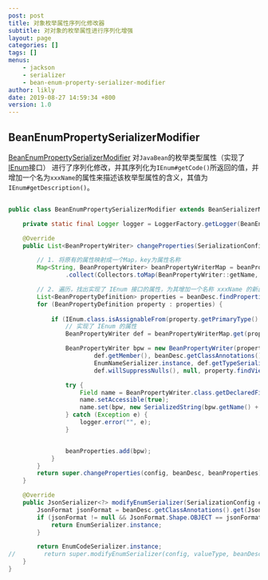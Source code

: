 ```yaml
---
post: post
title: 对象枚举属性序列化修改器
subtitle: 对对象的枚举属性进行序列化增强
layout: page
categories: []
tags: []
menus:
    - jackson
    - serializer
    - bean-enum-property-serializer-modifier
author: likly
date: 2019-08-27 14:59:34 +800
version: 1.0
---
```


## BeanEnumPropertySerializerModifier

[BeanEnumPropertySerializerModifier](/final-json/final-json-jackson/src/main/java/org/finalframework/json/jackson/serializer/modifier/BeanEnumPropertySerializerModifier.java)
对`JavaBean`的枚举类型属性（实现了[IEnum](/final-data/final-data-context/src/main/java/org/finalframework/data/entity/enums/IEnum.java)接口）
进行了序列化修改，并其序列化为`IEnum#getCode()`所返回的值，并增加一个名为`xxxName`的属性来描述该枚举型属性的含义，其值为`IEnum#getDescription()`。


```java

public class BeanEnumPropertySerializerModifier extends BeanSerializerModifier {

    private static final Logger logger = LoggerFactory.getLogger(BeanEnumPropertySerializerModifier.class);

    @Override
    public List<BeanPropertyWriter> changeProperties(SerializationConfig config, BeanDescription beanDesc, List<BeanPropertyWriter> beanProperties) {

        // 1. 将原有的属性映射成一个Map，key为属性名称
        Map<String, BeanPropertyWriter> beanPropertyWriterMap = beanProperties.stream()
                .collect(Collectors.toMap(BeanPropertyWriter::getName, Function.identity()));

        // 2. 遍历，找出实现了 IEnum 接口的属性，为其增加一个名称 xxxName 的新属性到 JavaBean的
        List<BeanPropertyDefinition> properties = beanDesc.findProperties();
        for (BeanPropertyDefinition property : properties) {
            
            if (IEnum.class.isAssignableFrom(property.getPrimaryType().getRawClass())) {
                // 实现了 IEnum 的属性
                BeanPropertyWriter def = beanPropertyWriterMap.get(property.getName());

                BeanPropertyWriter bpw = new BeanPropertyWriter(property,
                        def.getMember(), beanDesc.getClassAnnotations(), property.getPrimaryType(),
                        EnumNameSerializer.instance, def.getTypeSerializer(), def.getSerializationType(),
                        def.willSuppressNulls(), null, property.findViews());

                try {
                    Field name = BeanPropertyWriter.class.getDeclaredField("_name");
                    name.setAccessible(true);
                    name.set(bpw, new SerializedString(bpw.getName() + "Name"));
                } catch (Exception e) {
                    logger.error("", e);
                }


                beanProperties.add(bpw);
            }
        }
        return super.changeProperties(config, beanDesc, beanProperties);
    }

    @Override
    public JsonSerializer<?> modifyEnumSerializer(SerializationConfig config, JavaType valueType, BeanDescription beanDesc, JsonSerializer<?> serializer) {
        JsonFormat jsonFormat = beanDesc.getClassAnnotations().get(JsonFormat.class);
        if (jsonFormat != null && JsonFormat.Shape.OBJECT == jsonFormat.shape()) {
            return EnumSerializer.instance;
        }

        return EnumCodeSerializer.instance;
//        return super.modifyEnumSerializer(config, valueType, beanDesc, serializer);
    }
}

```